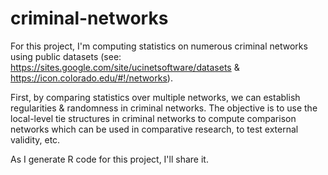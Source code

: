 # criminal-networks

For this project, I'm computing statistics on numerous criminal networks using public datasets (see: https://sites.google.com/site/ucinetsoftware/datasets & https://icon.colorado.edu/#!/networks).

First, by comparing statistics over multiple networks, we can establish regularities & randomness in criminal networks. The objective is to use the local-level tie structures in criminal networks to compute comparison networks which can be used in comparative research, to test external validity, etc.

As I generate R code for this project, I'll share it.
